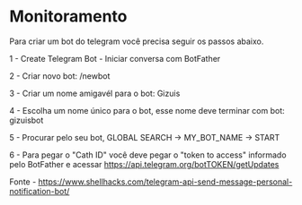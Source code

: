 # Monitoramento

Para criar um bot do telegram você precisa seguir os passos abaixo.

1 - Create Telegram Bot - Iniciar conversa com BotFather

2 - Criar novo bot: /newbot

3 - Criar um nome amigavél para o bot: Gizuis

4 - Escolha um nome único para o bot, esse nome deve terminar com bot: gizuisbot

5 - Procurar pelo seu bot,  GLOBAL SEARCH -> MY_BOT_NAME -> START

6 - Para pegar o "Cath ID" você deve pegar o "token to access" informado pelo BotFather e acessar  https://api.telegram.org/botTOKEN/getUpdates


Fonte - https://www.shellhacks.com/telegram-api-send-message-personal-notification-bot/
